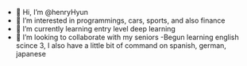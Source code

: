 - 👋 Hi, I’m @henryHyun
- 👀 I’m interested in programmings, cars, sports, and also finance
- 🌱 I’m currently learning entry level deep learning
- 💞️ I’m looking to collaborate with my seniors
-Begun learning english scince 3, I also have a little bit of command on spanish, german, japanese

<!---
henryHyun/henryHyun is a ✨ special ✨ repository because its `README.md` (this file) appears on your GitHub profile.
You can click the Preview link to take a look at your changes.
--->
